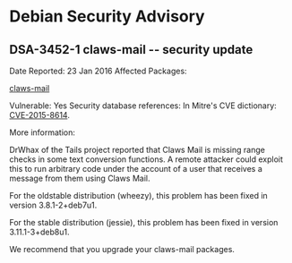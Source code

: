 
Debian Security Advisory
========================


DSA-3452-1 claws-mail -- security update
----------------------------------------



Date Reported:
23 Jan 2016
Affected Packages:

[claws-mail](https://packages.debian.org/src:claws-mail)

Vulnerable:
Yes
Security database references:
In Mitre's CVE dictionary: [CVE-2015-8614](https://security-tracker.debian.org/tracker/CVE-2015-8614).  

More information:

DrWhax of the Tails project reported that Claws Mail is missing
range checks in some text conversion functions. A remote attacker
could exploit this to run arbitrary code under the account of a user
that receives a message from them using Claws Mail.


For the oldstable distribution (wheezy), this problem has been fixed
in version 3.8.1-2+deb7u1.


For the stable distribution (jessie), this problem has been fixed in
version 3.11.1-3+deb8u1.


We recommend that you upgrade your claws-mail packages.





